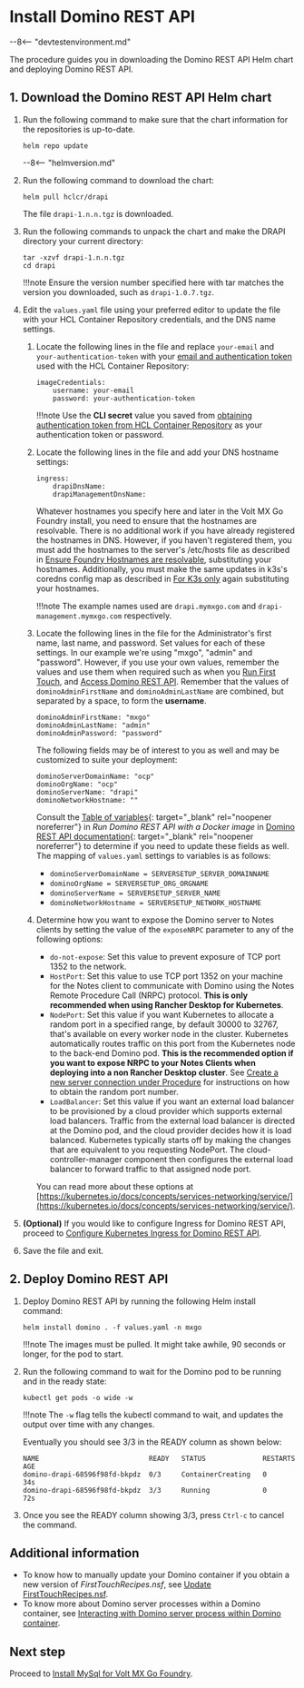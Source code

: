 # Install Domino REST API

--8<-- "devtestenvironment.md"

The procedure guides you in downloading the Domino REST API Helm chart and deploying Domino REST API.

## 1. Download the Domino REST API Helm chart

1. Run the following command to make sure that the chart information for the repositories is up-to-date. 

    ```
    helm repo update
    ```

    --8<-- "helmversion.md"
    
     
2. Run the following command to download the chart:

    ```
    helm pull hclcr/drapi
    ```
    The file `drapi-1.n.n.tgz` is downloaded.

3. Run the following commands to unpack the chart and make the DRAPI directory your current directory:

    ```
    tar -xzvf drapi-1.n.n.tgz
    cd drapi
    ```
    !!!note
        Ensure the version number specified here with tar matches the version you downloaded, such as `drapi-1.0.7.tgz`.

4. Edit the `values.yaml` file using your preferred editor to update the file with your HCL Container Repository credentials, and the DNS name settings.

    1. Locate the following lines in the file and replace `your-email` and `your-authentication-token` with your [email and authentication token](obtainauthenticationtoken.md) used with the HCL Container Repository:

        ```{ .yaml .no-copy }
        imageCredentials:
            username: your-email
            password: your-authentication-token
        ```

        !!!note
            Use the **CLI secret** value you saved from [obtaining authentication token from HCL Container Repository](obtainauthenticationtoken.md) as your authentication token or password.

    2. Locate the following lines in the file and add your DNS hostname settings:

        ```{ .yaml .no-copy }
        ingress:
            drapiDnsName:
            drapiManagementDnsName:
        ```
        Whatever hostnames you specify here and later in the Volt MX Go Foundry install, you need to ensure that the hostnames are resolvable. There is no additional work if you have already registered the hostnames in DNS. However, if you haven't registered them, you must add the hostnames to the server's /etc/hosts file as described in [Ensure Foundry Hostnames are resolvable](prereq.md#3-ensure-foundry-hostnames-are-resolvable), substituting your hostnames. Additionally, you must make the same updates in k3s's coredns config map as described in [For K3s only](prereq.md#for-k3s-only) again substituting your hostnames.

        !!!note
            The example names used are `drapi.mymxgo.com` and `drapi-management.mymxgo.com` respectively.

    3. Locate the following lines in the file for the Administrator's first name, last name, and password. Set values for each of these settings. In our example we're using "mxgo", "admin" and "password". However, if you use your own values, remember the values and use them when required such as when you [Run First Touch](firsttouch.md#run-first-touch), and [Access Domino REST API](../howto/accessdrapi.md#access-domino-rest-api). Remember that the values of `dominoAdminFirstName` and `dominoAdminLastName` are combined, but separated by a space, to form the **username**.

        ```{ .yaml .no-copy }
        dominoAdminFirstName: "mxgo"
        dominoAdminLastName: "admin"
        dominoAdminPassword: "password"
        ```

        The following fields may be of interest to you as well and may be customized to suite your deployment:

        ```{ .yaml .no-copy }
        dominoServerDomainName: "ocp"
        dominoOrgName: "ocp"
        dominoServerName: "drapi"
        dominoNetworkHostname: ""
        ```

        Consult the [Table of variables](https://opensource.hcltechsw.com/Domino-rest-api/tutorial/installconfig/docker.html#table-of-variables){: target="_blank" rel="noopener noreferrer"} in *Run Domino REST API with a Docker image* in  [Domino REST API documentation](https://opensource.hcltechsw.com/Domino-rest-api/index.html){: target="_blank" rel="noopener noreferrer"} to determine if you need to update these fields as well. The mapping of `values.yaml` settings to variables is as follows:

        - `dominoServerDomainName = SERVERSETUP_SERVER_DOMAINNAME`
        - `dominoOrgName = SERVERSETUP_ORG_ORGNAME`
        - `dominoServerName = SERVERSETUP_SERVER_NAME`
        - `dominoNetworkHostname = SERVERSETUP_NETWORK_HOSTNAME`

    4. Determine how you want to expose the Domino server to Notes clients by setting the value of the `exposeNRPC` parameter to any of the following options:

        - `do-not-expose`: Set this value to prevent exposure of TCP port 1352 to the network.
        - `HostPort`: Set this value to use TCP port 1352 on your machine for the Notes client to communicate with Domino using the Notes Remote Procedure Call (NRPC) protocol. **This is only recommended when using Rancher Desktop for Kubernetes**.
        - `NodePort`: Set this value if you want Kubernetes to allocate a random port in a specified range, by default 30000 to 32767, that's available on every worker node in the cluster. Kubernetes automatically routes traffic on this port from the Kubernetes node to the back-end Domino pod. **This is the recommended option if you want to expose NRPC to your Notes Clients when deploying into a non Rancher Desktop cluster**. See [Create a new server connection under Procedure](../howto/connectdominofromnotes.md#procedure) for instructions on how to obtain the random port number.
        - `LoadBalancer`: Set this value if you want an external load balancer to be provisioned by a cloud provider which supports external load balancers. Traffic from the external load balancer is directed at the Domino pod, and the cloud provider decides how it is load balanced. Kubernetes typically starts off by making the changes that are equivalent to you requesting NodePort. The cloud-controller-manager component then configures the external load balancer to forward traffic to that assigned node port.

        You can read more about these options at [https://kubernetes.io/docs/concepts/services-networking/service/](https://kubernetes.io/docs/concepts/services-networking/service/).


5. **(Optional)** If you would like to configure Ingress for Domino REST API, proceed to [Configure Kubernetes Ingress for Domino REST API](../howto/drapiingress.md).

6. Save the file and exit.

## 2. Deploy Domino REST API

1. Deploy Domino REST API by running the following Helm install command:

    ```
    helm install domino . -f values.yaml -n mxgo
    ```

    !!!note
        The images must be pulled. It might take awhile, 90 seconds or longer, for the pod to start.

2. Run the following command to wait for the Domino pod to be running and in the ready state:

    ```
    kubectl get pods -o wide -w
    ```

    !!!note
        The `-w` flag tells the kubectl command to wait, and updates the output over time with any changes.

    Eventually you should see 3/3 in the READY column as shown below:

    ```{ .yaml .no-copy }
    NAME                           READY   STATUS              RESTARTS   AGE
    domino-drapi-68596f98fd-bkpdz  0/3     ContainerCreating   0          34s
    domino-drapi-68596f98fd-bkpdz  3/3     Running             0          72s
    ```

3. Once you see the READY column showing 3/3, press `Ctrl-c` to cancel the command.

## Additional information

- To know how to manually update your Domino container if you obtain a new version of *FirstTouchRecipes.nsf*, see [Update FirstTouchRecipes.nsf](../howto/FTnsfupdate.md).
- To know more about Domino server processes within a Domino container, see [Interacting with Domino server process within Domino container](../topicguides/dominoserver.md).
## Next step

Proceed to [Install MySql for Volt MX Go Foundry](installmysqlfoundry.md).
